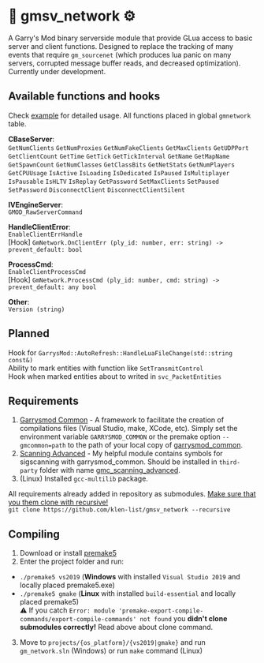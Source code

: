 # :wrench: gmsv_network :gear:

A Garry's Mod binary serverside module that provide GLua access to basic server and client functions. Designed to replace the tracking of many events that require `gm_sourcenet` (which produces lua panic on many servers, corrupted message buffer reads, and decreased optimization). Currently under development.

## Available functions and hooks

Check [example](https://github.com/klen-list/gmsv_network/blob/main/examples.lua) for detailed usage. All functions placed in global `gmnetwork` table.

**CBaseServer**:  
`GetNumClients` `GetNumProxies` `GetNumFakeClients` `GetMaxClients` `GetUDPPort` `GetClientCount` `GetTime` `GetTick` `GetTickInterval` `GetName` `GetMapName` `GetSpawnCount` `GetNumClasses` `GetClassBits` `GetNetStats` `GetNumPlayers` `GetCPUUsage` `IsActive` `IsLoading` `IsDedicated` `IsPaused` `IsMultiplayer` `IsPausable` `IsHLTV` `IsReplay` `GetPassword` `SetMaxClients` `SetPaused` `SetPassword` `DisconnectClient` `DisconnectClientSilent`

**IVEngineServer**:  
`GMOD_RawServerCommand`

**HandleClientError**:  
`EnableClientErrHandle`  
[Hook] `GmNetwork.OnClientErr (ply_id: number, err: string) -> prevent_default: bool`

**ProcessCmd**:  
`EnableClientProcessCmd`  
[Hook] `GmNetwork.ProcessCmd (ply_id: number, cmd: string) -> prevent_default: any bool`

**Other**:  
`Version (string)`

## Planned
Hook for `GarrysMod::AutoRefresh::HandleLuaFileChange(std::string const&)`  
Ability to mark entities with function like `SetTransmitControl`  
Hook when marked entities about to writed in `svc_PacketEntities`

## Requirements

1. [Garrysmod Common][1] - A framework to facilitate the creation of compilations files (Visual Studio, make, XCode, etc). Simply set the environment variable `GARRYSMOD_COMMON` or the premake option `--gmcommon=path` to the path of your local copy of [garrysmod\_common][1].
2. [Scanning Advanced][2] - My helpful module contains symbols for sigscanning with garrysmod\_common. Should be installed in `third-party` folder with name [gmc\_scanning\_advanced][2].
3. (Linux) Installed `gcc-multilib` package.

All requirements already added in repository as submodules. <ins>Make sure that you them clone with recursive!</ins>  
`git clone https://github.com/klen-list/gmsv_network --recursive`

## Compiling
1. Download or install [premake5](https://premake.github.io/download)
2. Enter the project folder and run:
- `./premake5 vs2019` (**Windows** with installed `Visual Studio 2019` and locally placed premake5.exe)
- `./premake5 gmake` (**Linux** with installed `build-essential` and locally placed premake5)  
⚠️ If you catch `Error: module 'premake-export-compile-commands/export-compile-commands' not found` you **didn't clone submodules correctly!** Read above about clone command.  
3. Move to `projects/{os_platform}/{vs2019|gmake}` and run `gm_network.sln` (Windows) or run `make` command (Linux)

[1]: https://github.com/danielga/garrysmod_common
[2]: https://github.com/klen-list/gmc_scanning_advanced
